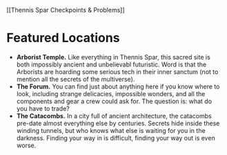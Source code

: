 
[[Thennis Spar Checkpoints & Problems]]


# Featured Locations
- **Arborist Temple.** Like everything in Thennis Spar, this sacred site is both impossibly ancient and unbelievabl futuristic. Word is that the Arborists are hoarding some serious tech in their inner sanctum (not to mention all the secrets of the multiverse).
- **The Forum.** You can find just about anything here if you know where to look, including strange delicacies, impossible wonders, and all the components and gear a crew could ask for. The question is: what do you have to trade?
- **The Catacombs.** In a city full of ancient architecture, the catacombs pre-date almost everything else by centuries. Secrets hide inside these winding tunnels, but who knows what else is waiting for you in the darkness. Finding your way in is difficult, finding your way out is even worse.